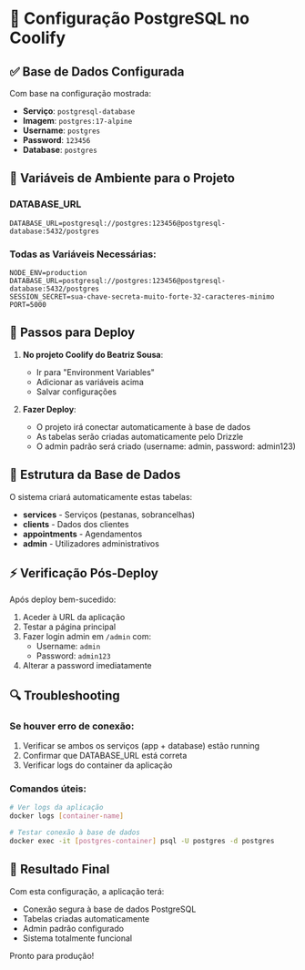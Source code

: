 # 🐘 Configuração PostgreSQL no Coolify

## ✅ Base de Dados Configurada

Com base na configuração mostrada:
- **Serviço**: `postgresql-database`
- **Imagem**: `postgres:17-alpine`
- **Username**: `postgres`
- **Password**: `123456`
- **Database**: `postgres`

## 🔧 Variáveis de Ambiente para o Projeto

### DATABASE_URL
```env
DATABASE_URL=postgresql://postgres:123456@postgresql-database:5432/postgres
```

### Todas as Variáveis Necessárias:
```env
NODE_ENV=production
DATABASE_URL=postgresql://postgres:123456@postgresql-database:5432/postgres
SESSION_SECRET=sua-chave-secreta-muito-forte-32-caracteres-minimo
PORT=5000
```

## 🚀 Passos para Deploy

1. **No projeto Coolify do Beatriz Sousa**:
   - Ir para "Environment Variables"
   - Adicionar as variáveis acima
   - Salvar configurações

2. **Fazer Deploy**:
   - O projeto irá conectar automaticamente à base de dados
   - As tabelas serão criadas automaticamente pelo Drizzle
   - O admin padrão será criado (username: admin, password: admin123)

## 📝 Estrutura da Base de Dados

O sistema criará automaticamente estas tabelas:
- **services** - Serviços (pestanas, sobrancelhas)
- **clients** - Dados dos clientes
- **appointments** - Agendamentos
- **admin** - Utilizadores administrativos

## ⚡ Verificação Pós-Deploy

Após deploy bem-sucedido:
1. Aceder à URL da aplicação
2. Testar a página principal
3. Fazer login admin em `/admin` com:
   - Username: `admin`
   - Password: `admin123`
4. Alterar a password imediatamente

## 🔍 Troubleshooting

### Se houver erro de conexão:
1. Verificar se ambos os serviços (app + database) estão running
2. Confirmar que DATABASE_URL está correta
3. Verificar logs do container da aplicação

### Comandos úteis:
```bash
# Ver logs da aplicação
docker logs [container-name]

# Testar conexão à base de dados
docker exec -it [postgres-container] psql -U postgres -d postgres
```

## 🎯 Resultado Final

Com esta configuração, a aplicação terá:
- Conexão segura à base de dados PostgreSQL
- Tabelas criadas automaticamente
- Admin padrão configurado
- Sistema totalmente funcional

Pronto para produção!